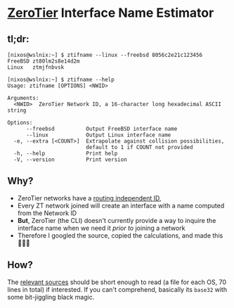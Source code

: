 # [ZeroTier][zt] Interface Name Estimator

## **tl;dr:**
```console
[nixos@wslnix:~] $ ztifname --linux --freebsd 8056c2e21c123456
FreeBSD zt80lm2s8e14d2m
Linux   ztmjfnbvsk
```

```console
[nixos@wslnix:~] $ ztifname --help
Usage: ztifname [OPTIONS] <NWID>

Arguments:
  <NWID>  ZeroTier Network ID, a 16-character long hexadecimal ASCII string

Options:
      --freebsd          Output FreeBSD interface name
      --linux            Output Linux interface name
  -e, --extra [<COUNT>]  Extrapolate against collision possibilities,
                         default to 1 if COUNT not provided
  -h, --help             Print help
  -V, --version          Print version
```

## Why?
* ZeroTier networks have a [routing independent ID][zt.nwid],
* Every ZT network joined will create an interface with a name computed from the Network ID
* **But**, ZeroTier (the CLI) doesn't currently provide a way to inquire the interface name when we need it *prior to* joining a network
* Therefore I googled the source, copied the calculations, and made this 🤷🏿‍♂️

## How?
The [relevant sources](./src/lib/) should be short enough to read (a file for each OS, 70 lines in total) if interested. If you can't comprehend, basically its `base32` with some bit-jiggling black magic.

[zt]: https://www.zerotier.com/
[nixos]: https://nixos.org/
[zt.nwid]: https://docs.zerotier.com/zerotier/manual#221networkidentifiersandcontrollersaname2_2_1a
